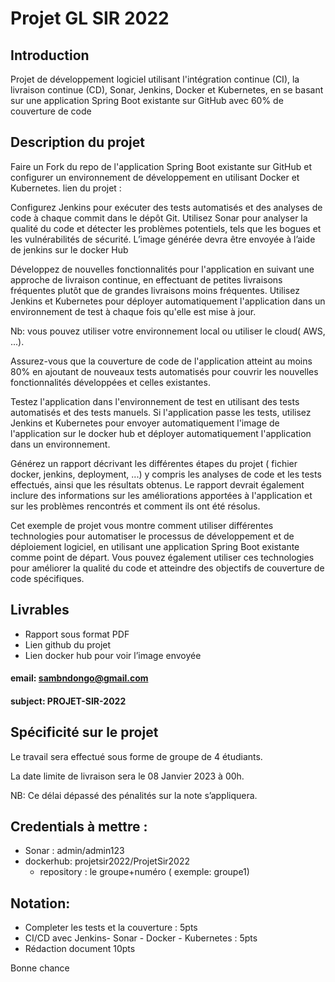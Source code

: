 # Projet GL SIR 2022

## Introduction 
Projet de développement logiciel utilisant l'intégration continue (CI), la livraison continue (CD), Sonar, Jenkins, Docker et Kubernetes, en se basant sur une application Spring Boot existante sur GitHub avec 60% de couverture de code

## Description du projet
Faire un Fork du repo de l'application Spring Boot existante sur GitHub et configurer un environnement de développement en utilisant Docker et Kubernetes.
lien du projet :  

Configurez Jenkins pour exécuter des tests automatisés et des analyses de code à chaque commit dans le dépôt Git. Utilisez Sonar pour analyser la qualité du code et détecter les problèmes potentiels, tels que les bogues et les vulnérabilités de sécurité. L’image générée devra être envoyée à l’aide de jenkins sur le docker Hub

Développez de nouvelles fonctionnalités pour l'application en suivant une approche de livraison continue, en effectuant de petites livraisons fréquentes plutôt que de grandes livraisons moins fréquentes. Utilisez Jenkins et Kubernetes pour déployer automatiquement l'application dans un environnement de test à chaque fois qu'elle est mise à jour. 

Nb: vous pouvez utiliser votre environnement local ou utiliser le cloud( AWS, ...).

Assurez-vous que la couverture de code de l'application atteint au moins 80% en ajoutant de nouveaux tests automatisés pour couvrir les nouvelles fonctionnalités développées et celles existantes.

Testez l'application dans l'environnement de test en utilisant des tests automatisés et des tests manuels. Si l'application passe les tests, utilisez Jenkins et Kubernetes pour envoyer automatiquement l'image de l'application sur le docker hub et déployer automatiquement l'application dans un environnement.

Générez un rapport décrivant les différentes étapes du projet ( fichier docker, jenkins, deployment, ...) y compris les analyses de code et les tests effectués, ainsi que les résultats obtenus. Le rapport devrait également inclure des informations sur les améliorations apportées à l'application et sur les problèmes rencontrés et comment ils ont été résolus.

Cet exemple de projet vous montre comment utiliser différentes technologies pour automatiser le processus de développement et de déploiement logiciel, en utilisant une application Spring Boot existante comme point de départ. Vous pouvez également utiliser ces technologies pour améliorer la qualité du code et atteindre des objectifs de couverture de code spécifiques.

## Livrables
- Rapport sous format PDF
- Lien github du projet 
- Lien docker hub pour voir l’image envoyée

#### email: sambndongo@gmail.com
#### subject: PROJET-SIR-2022

## Spécificité sur le projet
Le travail sera effectué sous forme de groupe de 4 étudiants.

La date limite de livraison sera le 08 Janvier 2023 à 00h.

NB: Ce délai dépassé des pénalités sur la note s’appliquera. 

## Credentials à mettre : 
- Sonar : admin/admin123
- dockerhub: projetsir2022/ProjetSir2022
    - repository : le groupe+numéro ( exemple: groupe1)

## Notation:
- Completer les tests et la couverture : 5pts
- CI/CD avec Jenkins- Sonar - Docker - Kubernetes :  5pts
- Rédaction document 10pts 

Bonne chance
